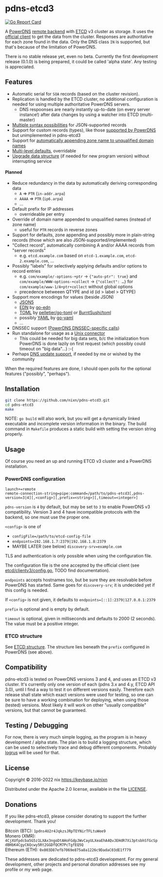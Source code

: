 # pdns-etcd3

[![Go Report Card](https://goreportcard.com/badge/github.com/nixn/pdns-etcd3)](https://goreportcard.com/report/github.com/nixn/pdns-etcd3)

A [PowerDNS][pdns] [remote backend][pdns-remote] with [ETCD][] v3 cluster as storage.
It uses the [official client][etcd-client]
to get the data from the cluster. Responses are authoritative for each zone found in
the data. Only the DNS class `IN` is supported, but that's because of the limitation
of PowerDNS.

There is no stable release yet, even no beta. Currently the first development release (0.1.0)
is being prepared, it could be called 'alpha state'. Any testing is appreciated.

[pdns]: https://www.powerdns.com/
[pdns-remote]: https://doc.powerdns.com/authoritative/backends/remote.html
[etcd]: https://github.com/coreos/etcd/
[etcd-client]: https://github.com/coreos/etcd/tree/master/clientv3/

## Features

* Automatic serial for `SOA` records (based on the cluster revision).
* Replication is handled by the ETCD cluster, no additional configuration is needed for using multiple authoritative PowerDNS servers.
  * DNS respoonses are nearly instantly up-to-date (on every server instance!) after data changes by using a watcher into ETCD (multi-master)
* [Multiple syntax possibilities](doc/ETCD-structure.md#syntax) for JSON-supported records
* Support for custom records (types), like those [supported by PowerDNS][qtypes] but unimplemented in pdns-etcd3
* Support for [automatically appending zone name to unqualified domain names](doc/ETCD-structure.md#domain-name)
* [Multi-level defaults](doc/ETCD-structure.md#defaults-and-options), overridable
* [Upgrade data structure](doc/ETCD-structure.md#upgrading) (if needed for new program version) without interrupting service

[qtypes]: https://doc.powerdns.com/authoritative/appendices/types.html

#### Planned

* Reduce redundancy in the data by automatically deriving corresponding data
  * `A` ⇒ `PTR` (`in-addr.arpa`)
  * `AAAA` ⇒ `PTR` (`ip6.arpa`)
  * …
* Default prefix for IP addresses
  * overrideable per entry
* Override of domain name appended to unqualified names (instead of zone name)
  * useful for `PTR` records in reverse zones
* Support for defaults, zone appending and possibly more in plain-string records (those which are also JSON-supported/implemented)
* "Collect record", automatically combining A and/or AAAA records from "server records"
  * e.g. `etcd.example.com` based on `etcd-1.example.com`, `etcd-2.example.com`, …
* Possibly "labels" for selectively applying defaults and/or options to record entries
  * e.g. `com/example/-options-+ptr` → `{"auto-ptr": true}` and `com/example/WWW-options-+collect` → `{"collect": …}` for `com/example/www-1/A+ptr+collect` without global options
  * precedence betweeen QTYPE and id (id > label > QTYPE)
* Support more encodings for values (beside JSON)
  * [JSON5][]
  * [EDN][] by [go-edn](https://github.com/go-edn/edn)
  * [TOML][] by [pelletier/go-toml](https://github.com/pelletier/go-toml) or [BurntSushi/toml](https://github.com/BurntSushi/toml)
  * possibly [YAML][] by [go-yaml](https://github.com/go-yaml/yaml)
  * …
* DNSSEC support ([PowerDNS DNSSEC-specific calls][pdns-dnssec])
* Run standalone for usage as a [Unix connector][pdns-unix-conn]
  * This could be needed for big data sets, b/c the initialization from PowerDNS is done lazily on first request (which possibly could timeout on "big data"…) :-(
* Perhaps [DNS update support][pdns-update-support], if needed by me or wished by the community

When the required features are done, I should open polls for the optional features ("possibly", "perhaps").

[json5]: https://json5.org/
[edn]: https://github.com/edn-format/edn
[yaml]: http://www.yaml.org/
[toml]: https://github.com/toml-lang/toml
[pdns-dnssec]: https://doc.powerdns.com/authoritative/appendices/backend-writers-guide.html#dnssec-support
[pdns-unix-conn]: https://doc.powerdns.com/authoritative/backends/remote.html#unix-connector
[pdns-update-support]: https://doc.powerdns.com/authoritative/appendices/backend-writers-guide.html#dns-update-support

## Installation

```sh
git clone https://github.com/nixn/pdns-etcd3.git
cd pdns-etcd3
make
```

NOTE: `go build` will also work, but you will get a dynamically linked executable and incomplete version information in the binary.
The build command in `Makefile` produces a static build with setting the version string properly.

## Usage

Of course you need an up and running ETCD v3 cluster and a PowerDNS installation.

### PowerDNS configuration
```
launch+=remote
remote-connection-string=pipe:command=/path/to/pdns-etcd3[,pdns-version=3|4][,<config>][,prefix=<string>][,timeout=<integer>]
```

`pdns-version` is `4` by default, but may be set to `3` to enable PowerDNS v3 compatibility.
Version 3 and 4 have incompatible protocols with the backend, so one must use the proper one.

`<config>` is one of
* `configFile=/path/to/etcd-config-file`
* `endpoints=192.168.1.7:2379|192.168.1.8:2379`
* MAYBE LATER (see below) `discovery-srv=example.com`

TLS and authentication is only possible when using the configuration file.

The configuration file is the one accepted by the official client
(see [etcd/clientv3/config.go](https://github.com/coreos/etcd/blob/master/clientv3/config.go),
TODO find documentation).

`endpoints` accepts hostnames too, but be sure they are resolvable before PowerDNS
has started. Same goes for `discovery-srv`; it is undecided yet if this config is needed.

If `<config>` is not given, it defaults to `endpoints=[::1]:2379|127.0.0.1:2379`

`prefix` is optional and is empty by default.

`timeout` is optional, given in milliseconds and defaults to 2000 (2 seconds). The value must be a positive integer.

### ETCD structure

See [ETCD structure](doc/ETCD-structure.md). The structure lies beneath the `prefix`
configured in PowerDNS (see above).

## Compatibility

pdns-etcd3 is tested on PowerDNS versions 3 and 4, and uses an ETCD v3 cluster.
It's currently only one version of each (pdns 3.x and 4.y, ETCD API 3.0),
until I find a way to test it on different versions easily.
Therefore each release shall state which exact versions were used for testing,
so one can be sure to have a working combination for deploying,
when using those (tested) versions.
Most likely it will work on other "usually compatible" versions,
but that cannot be guaranteed.

## Testing / Debugging

For now, there is very much simple logging, as the program is in heavy development / alpha state.
The plan is to build a logging structure, which can be used to selectively
trace and debug different components. Probably [logrus][] will be used for that.

[logrus]: https://github.com/Sirupsen/logrus

## License

Copyright © 2016-2022 nix <https://keybase.io/nixn>

Distributed under the Apache 2.0 license, available in the file [LICENSE](LICENSE).

## Donations

If you like pdns-etcd3, please consider donating to support the further development. Thank you!

Bitcoin (BTC): `1pdns4U2r4JqkzsJRpTEYNirTFLtuWee9`<br>
Monero (XMR): `4CjXUfpdcba5G5z1LXAx3ngoDtAHoFGdpJWvCayULXeaEhA4QvJEHdR7Xi3ptsbhSfGcSpdBHbK4CgyC6Qcwy5Rt2GGDfQCM7PcTgfEQ5Q`<br>
Ethereum (ETH): `0x003D87efb7069e875a8a1226c9DadaC03dE1f779`

These addresses are dedicated to pdns-etcd3 development.
For my general development, other projects and personal donation addresses see my profile or my web page.

